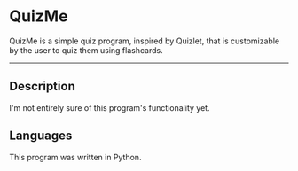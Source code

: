 # QuizMe
QuizMe is a simple quiz program, inspired by Quizlet, that is customizable by the user to quiz them using flashcards.

---
## Description
I'm not entirely sure of this program's functionality yet.


## Languages
This program was written in Python.
